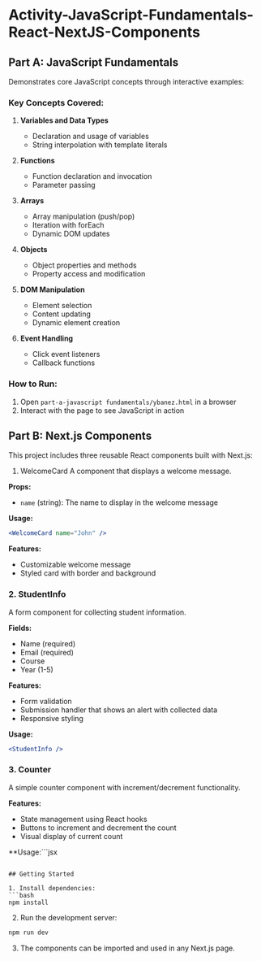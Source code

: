 # Activity-JavaScript-Fundamentals-React-NextJS-Components

## Part A: JavaScript Fundamentals

Demonstrates core JavaScript concepts through interactive examples:

### Key Concepts Covered:
1. **Variables and Data Types**
   - Declaration and usage of variables
   - String interpolation with template literals

2. **Functions**
   - Function declaration and invocation
   - Parameter passing

3. **Arrays**
   - Array manipulation (push/pop)
   - Iteration with forEach
   - Dynamic DOM updates

4. **Objects**
   - Object properties and methods
   - Property access and modification

5. **DOM Manipulation**
   - Element selection
   - Content updating
   - Dynamic element creation

6. **Event Handling**
   - Click event listeners
   - Callback functions

### How to Run:
1. Open `part-a-javascript fundamentals/ybanez.html` in a browser
2. Interact with the page to see JavaScript in action

## Part B: Next.js Components

This project includes three reusable React components built with Next.js:

1. WelcomeCard
A component that displays a welcome message.

**Props:**
- `name` (string): The name to display in the welcome message

**Usage:**
```jsx
<WelcomeCard name="John" />
```

**Features:**
- Customizable welcome message
- Styled card with border and background

### 2. StudentInfo
A form component for collecting student information.

**Fields:**
- Name (required)
- Email (required)
- Course
- Year (1-5)

**Features:**
- Form validation
- Submission handler that shows an alert with collected data
- Responsive styling

**Usage:**
```jsx
<StudentInfo />
```

### 3. Counter
A simple counter component with increment/decrement functionality.

**Features:**
- State management using React hooks
- Buttons to increment and decrement the count
- Visual display of current count

**Usage:```jsx
<Counter />
```

## Getting Started

1. Install dependencies:
```bash
npm install
```

2. Run the development server:
```bash
npm run dev
```

3. The components can be imported and used in any Next.js page.
